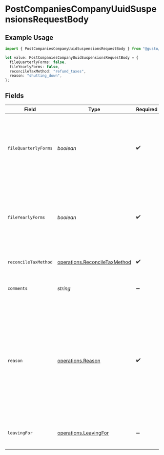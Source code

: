 # PostCompaniesCompanyUuidSuspensionsRequestBody

## Example Usage

```typescript
import { PostCompaniesCompanyUuidSuspensionsRequestBody } from "@gusto/embedded-api/models/operations/postcompaniescompanyuuidsuspensions.js";

let value: PostCompaniesCompanyUuidSuspensionsRequestBody = {
  fileQuarterlyForms: false,
  fileYearlyForms: false,
  reconcileTaxMethod: "refund_taxes",
  reason: "shutting_down",
};
```

## Fields

| Field                                                                                                                                                                                                                                                                                               | Type                                                                                                                                                                                                                                                                                                | Required                                                                                                                                                                                                                                                                                            | Description                                                                                                                                                                                                                                                                                         |
| --------------------------------------------------------------------------------------------------------------------------------------------------------------------------------------------------------------------------------------------------------------------------------------------------- | --------------------------------------------------------------------------------------------------------------------------------------------------------------------------------------------------------------------------------------------------------------------------------------------------- | --------------------------------------------------------------------------------------------------------------------------------------------------------------------------------------------------------------------------------------------------------------------------------------------------- | --------------------------------------------------------------------------------------------------------------------------------------------------------------------------------------------------------------------------------------------------------------------------------------------------- |
| `fileQuarterlyForms`                                                                                                                                                                                                                                                                                | *boolean*                                                                                                                                                                                                                                                                                           | :heavy_check_mark:                                                                                                                                                                                                                                                                                  | Should Gusto file quarterly tax forms on behalf of the company? The correct answer can depend on why the company is suspending their account, and how taxes are being reconciled.                                                                                                                   |
| `fileYearlyForms`                                                                                                                                                                                                                                                                                   | *boolean*                                                                                                                                                                                                                                                                                           | :heavy_check_mark:                                                                                                                                                                                                                                                                                  | Should Gusto file yearly tax forms on behalf of the company? The correct answer can depend on why the company is suspending their account, and how taxes are being reconciled.                                                                                                                      |
| `reconcileTaxMethod`                                                                                                                                                                                                                                                                                | [operations.ReconcileTaxMethod](../../models/operations/reconciletaxmethod.md)                                                                                                                                                                                                                      | :heavy_check_mark:                                                                                                                                                                                                                                                                                  | How Gusto will handle taxes already collected.                                                                                                                                                                                                                                                      |
| `comments`                                                                                                                                                                                                                                                                                          | *string*                                                                                                                                                                                                                                                                                            | :heavy_minus_sign:                                                                                                                                                                                                                                                                                  | User-supplied comments describing why they are suspending their account.                                                                                                                                                                                                                            |
| `reason`                                                                                                                                                                                                                                                                                            | [operations.Reason](../../models/operations/reason.md)                                                                                                                                                                                                                                              | :heavy_check_mark:                                                                                                                                                                                                                                                                                  | Explanation for why the company is suspending their account.<br/><br/>> 🚧 FEIN or entity type changes require Customer Support<br/>><br/>> If a company is switching FEIN or changing their entity type, this change must be performed by Gusto Customer Support and cannot be performed via the API at this time. |
| `leavingFor`                                                                                                                                                                                                                                                                                        | [operations.LeavingFor](../../models/operations/leavingfor.md)                                                                                                                                                                                                                                      | :heavy_minus_sign:                                                                                                                                                                                                                                                                                  | Which competitor the company is joining instead. Required if `reason` is `'switching_provider'`.                                                                                                                                                                                                    |